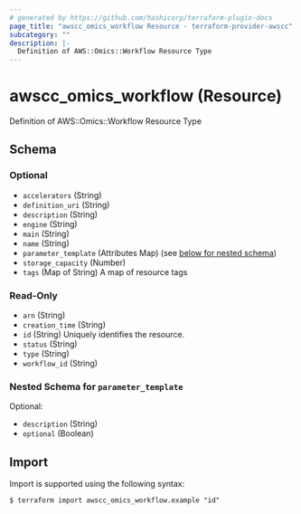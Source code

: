 ```yaml
---
# generated by https://github.com/hashicorp/terraform-plugin-docs
page_title: "awscc_omics_workflow Resource - terraform-provider-awscc"
subcategory: ""
description: |-
  Definition of AWS::Omics::Workflow Resource Type
---
```


# awscc_omics_workflow (Resource)

Definition of AWS::Omics::Workflow Resource Type



<!-- schema generated by tfplugindocs -->
## Schema

### Optional

- `accelerators` (String)
- `definition_uri` (String)
- `description` (String)
- `engine` (String)
- `main` (String)
- `name` (String)
- `parameter_template` (Attributes Map) (see [below for nested schema](#nestedatt--parameter_template))
- `storage_capacity` (Number)
- `tags` (Map of String) A map of resource tags

### Read-Only

- `arn` (String)
- `creation_time` (String)
- `id` (String) Uniquely identifies the resource.
- `status` (String)
- `type` (String)
- `workflow_id` (String)

<a id="nestedatt--parameter_template"></a>
### Nested Schema for `parameter_template`

Optional:

- `description` (String)
- `optional` (Boolean)

## Import

Import is supported using the following syntax:

```shell
$ terraform import awscc_omics_workflow.example "id"
```
